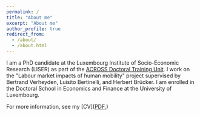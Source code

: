 ```yaml
---
permalink: /
title: "About me"
excerpt: "About me"
author_profile: true
redirect_from: 
  - /about/
  - /about.html
---
```


I am a PhD candidate at the Luxembourg Institute of Socio-Economic Research (LISER) as part of the [ACROSS Doctoral Training Unit](https://sites.google.com/view/fredericdocquier/xingb-blog/across). I work on the "Labour market impacts of human mobility" project supervised by Bertrand Verheyden, Luisito Bertinelli, and Herbert Brücker. I am enrolled in the Doctoral School in Economics and Finance at the University of Luxembourg. 

For more information, see my [CV](<a href="/blob/master/files/cv.pdf" target="_blank">PDF.</a>)
